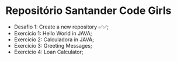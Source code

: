 # Repositório Santander Code Girls

- Desafio 1: Create a new repository ✅✅;
- Exercício 1: Hello World in JAVA;
- Exercício 2: Calculadora in JAVA;
- Exercício 3: Greeting Messages;
- Exercício 4: Loan Calculator;
